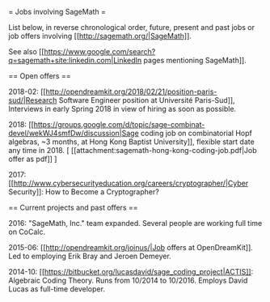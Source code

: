 = Jobs involving SageMath =

List below, in reverse chronological order, future, present and past jobs or job offers involving [[http://sagemath.org/|SageMath]].

See also [[https://www.google.com/search?q=sagemath+site:linkedin.com|LinkedIn pages mentioning SageMath]].


== Open offers ==

2018-02:
[[http://opendreamkit.org/2018/02/21/position-paris-sud/|Research Software Engineer position at Université Paris-Sud]],
Interviews in early Spring 2018 in view of hiring as soon as possible.

2018:
[[https://groups.google.com/d/topic/sage-combinat-devel/wekWJ4smfDw/discussion|Sage coding job on combinatorial Hopf algebras, ~3 months, at Hong Kong Baptist University]],
flexible start date any time in 2018. [ [[attachment:sagemath-hong-kong-coding-job.pdf|Job offer as pdf]] ]

2017: [[http://www.cybersecurityeducation.org/careers/cryptographer/|Cyber Security]]: How to Become a Cryptographer?

== Current projects and past offers ==

2016: "SageMath, Inc." team expanded. Several people are working full time on CoCalc.

2015-06: [[http://opendreamkit.org/joinus/|Job offers at OpenDreamKit]]. Led to employing Erik Bray and Jeroen Demeyer.

2014-10: [[https://bitbucket.org/lucasdavid/sage_coding_project|ACTIS]]: Algebraic Coding Theory. Runs from 10/2014 to 10/2016. Employs David Lucas as full-time developer.
